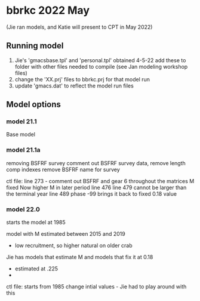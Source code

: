 # bbrkc 2022 May 
(Jie ran models, and Katie will present to CPT in May 2022)

## Running model
1) Jie's 'gmacsbase.tpl' and 'personal.tpl' obtained 4-5-22
    add these to folder with other files needed to compile (see Jan modeling workshop files)
2) change the 'XX.prj' files to bbrkc.prj for that model run
3) update 'gmacs.dat' to reflect the model run files


## Model options

### model 21.1
Base model 
### model 21.1a
removing BSFRF survey 
comment out BSFRF survey data, remove length comp indexes
remove BSFRF name for survey 


ctl file:
line 273 - comment out BSFRF and gear 6 throughout the matrices
M fixed 
Now higher M in later period
line 476
line 479 cannot be larger than the terminal year
line 489 phase -99 brings it back to fixed 0.18 value

### model 22.0
starts the model at 1985

model with M estimated between 2015 and 2019
- low recruitment, so higher natural on older crab 

Jie has models that estimate M and models that fix it at 0.18
- estimated at .225 
- 

ctl file:
starts from 1985 
change intial values - Jie had to play around with this